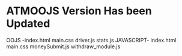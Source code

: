 # ATMOOJS Version Has been Updated
OOJS -index.html main.css driver.js stats.js
JAVASCRIPT- index.html main.css moneySubmit.js withdraw_module.js
